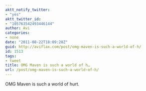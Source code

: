 ```yaml
---
aktt_notify_twitter:
- "yes"
aktt_twitter_id:
- "105763542493446144"
author: Avi
categories:
- none
date: "2011-08-22T18:09:28Z"
guid: http://aviflax.com/post/omg-maven-is-such-a-world-of-h/
id: 1513
tags:
- tweet
title: OMG Maven is such a world of h…
url: /post/omg-maven-is-such-a-world-of-h/
---
```

OMG Maven is such a world of hurt.